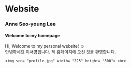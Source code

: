# Website
<!DOCTYPE html> 
<html> 
<head> 
	<meta charset= 'utf-8'>
</head> 
<title> Anne Seo-young Lee </title>
<body> 
	<h3> Anne Seo-young Lee </h3>
	<h4> Welcome to my homepage </h4>

<p> Hi, Welcome to my personal website! ☺️<br>
	안녕하세요 이서영입니다. 제 홈페이지에 오신 것을 환영합니다. <br>  

	<img src= "profile.jpg" width= "225" height= "300"> <br> 
</p>

</body>
</html>
